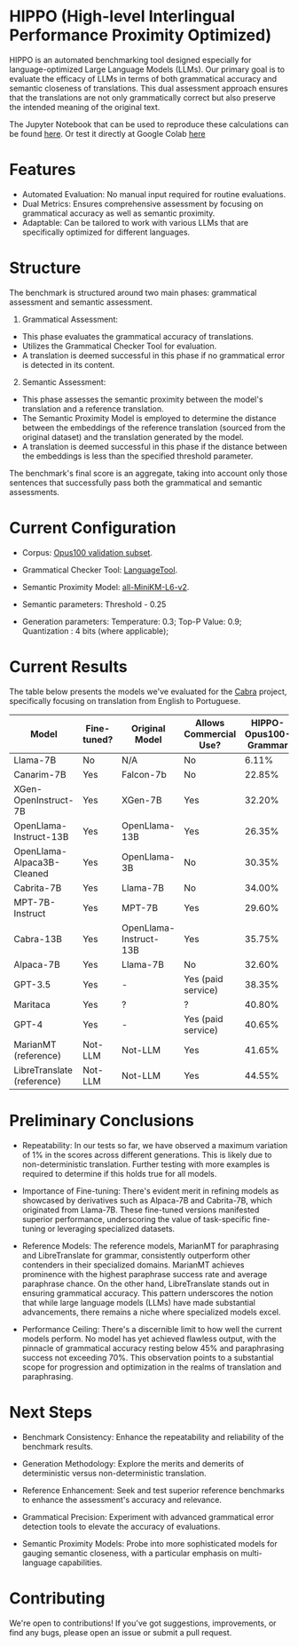 # HIPPO (High-level Interlingual Performance Proximity Optimized)

HIPPO is an automated benchmarking tool designed especially for language-optimized Large Language Models (LLMs). Our primary goal is to evaluate the efficacy of LLMs in terms of both grammatical accuracy and semantic closeness of translations. This dual assessment approach ensures that the translations are not only grammatically correct but also preserve the intended meaning of the original text.

The Jupyter Notebook that can be used to reproduce these calculations can be found [here](https://github.com/gustrd/hippo/blob/main/notebooks/hippo_benchmark_colab.ipynb). Or test it directly at Google Colab [here](https://colab.research.google.com/drive/1lvfepa5fwTkap6oYb7IlJkUqn4yR4FHB?usp=sharing)

# Features

- Automated Evaluation: No manual input required for routine evaluations.
- Dual Metrics: Ensures comprehensive assessment by focusing on grammatical accuracy as well as semantic proximity.
- Adaptable: Can be tailored to work with various LLMs that are specifically optimized for different languages.

# Structure

The benchmark is structured around two main phases: grammatical assessment and semantic assessment.

1. Grammatical Assessment:

- This phase evaluates the grammatical accuracy of translations.
- Utilizes the Grammatical Checker Tool for evaluation.
- A translation is deemed successful in this phase if no grammatical error is detected in its content.

2. Semantic Assessment:

- This phase assesses the semantic proximity between the model's translation and a reference translation.
- The Semantic Proximity Model is employed to determine the distance between the embeddings of the reference translation (sourced from the original dataset) and the translation generated by the model.
- A translation is deemed successful in this phase if the distance between the embeddings is less than the specified threshold parameter.

The benchmark's final score is an aggregate, taking into account only those sentences that successfully pass both the grammatical and semantic assessments.

# Current Configuration

- Corpus: [Opus100 validation subset](https://huggingface.co/datasets/opus100/viewer/en-pt/validation).
- Grammatical Checker Tool: [LanguageTool](https://github.com/languagetool-org/languagetool).
- Semantic Proximity Model: [all-MiniKM-L6-v2](https://huggingface.co/sentence-transformers/all-MiniLM-L6-v2).

- Semantic parameters:
Threshold - 0.25

- Generation parameters:
Temperature: 0.3;
Top-P Value: 0.9;
Quantization : 4 bits (where applicable);

# Current Results

The table below presents the models we've evaluated for the [Cabra](https://github.com/gustrd/cabra) project, specifically focusing on translation from English to Portuguese.

| Model | Fine-tuned? | Original Model | Allows Commercial Use? |HIPPO-Opus100-Grammar | HIPPO-Opus100-Paraphrase | HIPPO-Opus100-Combined |
|-------|-------------|----------------|------------------------|----------------------|--------------------------|------------------------|
| Llama-7B | No | N/A | No | 6.11% | 8.91% | 2.10% |
| Canarim-7B | Yes | Falcon-7b | No | 22.85% | 21.45% | 6.50% |
| XGen-OpenInstruct-7B | Yes | XGen-7B | Yes | 32.20% | 29.90% | 8.50% |
| OpenLlama-Instruct-13B | Yes | OpenLlama-13B | Yes | 26.35% | 32.50% | 8.75% |
| OpenLlama-Alpaca3B-Cleaned | Yes | OpenLlama-3B | No | 30.35% | 30.90% | 10.00% |
| Cabrita-7B | Yes | Llama-7B | No | 34.00% | 33.85% | 10.60% |
| MPT-7B-Instruct | Yes | MPT-7B | Yes | 29.60% | 41.80% | 11.85% |
| Cabra-13B | Yes | OpenLlama-Instruct-13B | Yes | 35.75% | 37.75% | 12.40% |
| Alpaca-7B | Yes | Llama-7B | No | 32.60% | 46.30% | 15.25% |
| GPT-3.5 | Yes | - | Yes (paid service) | 38.35% | 61.45% | 22.80% | 
| Maritaca | Yes | ? | ? | 40.80% | 59.50% | 23.15% | 
| GPT-4 | Yes | - | Yes (paid service) | 40.65% | 61.85% | 23.95% | 
| MarianMT (reference) | Not-LLM | Not-LLM | Yes | 41.65% | 69.35% | 26.80% |
| LibreTranslate (reference) | Not-LLM | Not-LLM | Yes | 44.55% | 66.40% | 27.90% |

# Preliminary Conclusions

- Repeatability: In our tests so far, we have observed a maximum variation of 1% in the scores across different generations. This is likely due to non-deterministic translation. Further testing with more examples is required to determine if this holds true for all models.

- Importance of Fine-tuning: There's evident merit in refining models as showcased by derivatives such as Alpaca-7B and Cabrita-7B, which originated from Llama-7B. These fine-tuned versions manifested superior performance, underscoring the value of task-specific fine-tuning or leveraging specialized datasets.

- Reference Models: The reference models, MarianMT for paraphrasing and LibreTranslate for grammar, consistently outperform other contenders in their specialized domains. MarianMT achieves prominence with the highest paraphrase success rate and average paraphrase chance. On the other hand, LibreTranslate stands out in ensuring grammatical accuracy. This pattern underscores the notion that while large language models (LLMs) have made substantial advancements, there remains a niche where specialized models excel.

- Performance Ceiling: There's a discernible limit to how well the current models perform. No model has yet achieved flawless output, with the pinnacle of grammatical accuracy resting below 45% and paraphrasing success not exceeding 70%. This observation points to a substantial scope for progression and optimization in the realms of translation and paraphrasing.

# Next Steps

- Benchmark Consistency: Enhance the repeatability and reliability of the benchmark results.

- Generation Methodology: Explore the merits and demerits of deterministic versus non-deterministic translation.

- Reference Enhancement: Seek and test superior reference benchmarks to enhance the assessment's accuracy and relevance.

- Grammatical Precision: Experiment with advanced grammatical error detection tools to elevate the accuracy of evaluations.

- Semantic Proximity Models: Probe into more sophisticated models for gauging semantic closeness, with a particular emphasis on multi-language capabilities.

# Contributing

We're open to contributions! If you've got suggestions, improvements, or find any bugs, please open an issue or submit a pull request.

